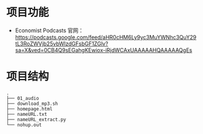 # 项目功能

- Economist Podcasts 官网：https://podcasts.google.com/feed/aHR0cHM6Ly9yc3MuYWNhc3QuY29tL3RoZWVjb25vbWlzdGFsbGF1ZGlv?sa=X&ved=0CB4Q9sEGahgKEwiox-iRjdWCAxUAAAAAHQAAAAAQgEs


# 项目结构

```
.
├── 01_audio
├── download_mp3.sh
├── homepage.html
├── nameURL.txt
├── nameURL_extract.py
└── nohup.out
```
